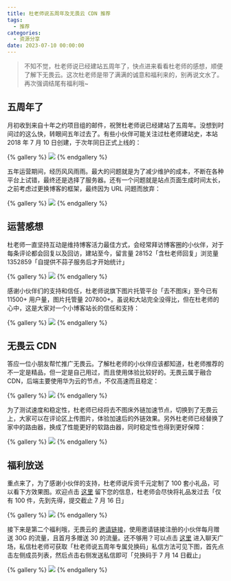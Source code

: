 ```yaml
---
title: 杜老师说五周年及无畏云 CDN 推荐
tags:
  - 推荐
categories:
  - 资源分享
date: 2023-07-10 00:00:00
---
```


> 不知不觉，杜老师说已经建站五周年了，快点进来看看杜老师的感想，顺便了解下无畏云。这次杜老师是带了满满的诚意和福利来的，别再说文水了。再次强调结尾有福利哦~

<!-- more -->

## 五周年了

月初收到来自十年之约项目组的邮件，祝贺杜老师说已经建站了五周年。没想到时间过的这么快，转眼间五年过去了。有些小伙伴可能关注过杜老师建站史，本站 2018 年 7 月 10 日创建，于次年同日正式上线的：

{% gallery %}
![](https://cdn.dusays.com/2023/07/604-1.jpg)
{% endgallery %}

五年运营期间，经历风风雨雨。最大的问题就是为了减少维护的成本，不断在各种平台上试错，最终还是选择了服务器。还有一个问题就是站点页面生成时间太长，之前考虑过更换博客的框架，最终因为 URL 问题而放弃：

{% gallery %}
![](https://cdn.dusays.com/2023/07/604-2.jpg)
{% endgallery %}

## 运营感想

杜老师一直坚持互动是维持博客活力最佳方式，会经常拜访博客圈的小伙伴，对于每条评论都会回复以及回访，建站至今，留言量 28152「含杜老师回复」浏览量 1352859「自提供不蒜子服务后才开始统计」

{% gallery %}
![](https://cdn.dusays.com/2023/07/604-3.jpg)
{% endgallery %}

感谢小伙伴们的支持和信任，杜老师说旗下图片托管平台「去不图床」至今已有 11500+ 用户量，图片托管量 207800+。虽说和大站完全没得比，但在杜老师的心中，这是大家对一个小博客站长的信任和支持：

{% gallery %}
![](https://cdn.dusays.com/2023/07/604-4.jpg)
{% endgallery %}

## 无畏云 CDN

答应一位小朋友帮忙推广无畏云。了解杜老师的小伙伴应该都知道，杜老师推荐的不一定是精品，但一定是自己用过，而且使用体验比较好的。无畏云属于融合 CDN，后端主要使用华为云的节点，不仅高速而且稳定：

{% gallery %}
![](https://cdn.dusays.com/2023/07/604-5.jpg)
{% endgallery %}

为了测试速度和稳定性，杜老师已经将去不图床外链加速节点，切换到了无畏云上，大家可以在评论区上传图片，体验加速后的外链效果。另外杜老师已经替换了家中的路由器，换成了性能更好的软路由器，同时稳定性也得到更好保障：

{% gallery %}
![](https://cdn.dusays.com/2023/07/604-6.jpg)
{% endgallery %}

## 福利放送

重点来了，为了感谢小伙伴的支持，杜老师说斥资千元定制了 100 套小礼品，可以看下方效果图。欢迎点击 [这里](https://flowus.cn/form/5056c2ea-1604-45d3-8a27-7774f109b3bd?code=PDZ708) 留下您的信息，杜老师会尽快将礼品发过去「仅有 100 件，先到先得，提交截止 7 月 16 日」

{% gallery %}
![](https://cdn.dusays.com/2023/07/604-7.jpg)
{% endgallery %}

接下来是第二个福利哦，无畏云的 [邀请链接](https://su.sctes.com/register?code=8sfvxx4367m28)，使用邀请链接注册的小伙伴每月赠送 30G 的流量，且首月多赠送 30 的流量。还不够用？可以点击 [这里](https://chat.dusays.com) 进入聊天广场，私信杜老师可获取「杜老师说五周年专属兑换码」私信方法可见下图，首先点击左侧成员列表，然后点击右侧发送私信即可「兑换码于 7 月 14 日截止」

{% gallery %}
![](https://cdn.dusays.com/2023/07/604-8.jpg)
{% endgallery %}